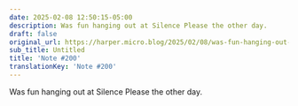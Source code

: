 ```yaml
---
date: 2025-02-08 12:50:15-05:00
description: Was fun hanging out at Silence Please the other day.
draft: false
original_url: https://harper.micro.blog/2025/02/08/was-fun-hanging-out-at.html
sub_title: Untitled
title: 'Note #200'
translationKey: 'Note #200'
---
```


Was fun hanging out at Silence Please the other day.